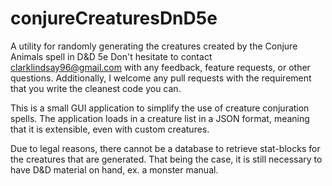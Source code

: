 # conjureCreaturesDnD5e
A utility for randomly generating the creatures created by the Conjure Animals spell in D&D 5e
Don't hesitate to contact clarklindsay96@gmail.com with any feedback, feature requests, or other questions. Additionally,
I welcome any pull requests with the requirement that you write the cleanest code you can. 

This is a small GUI application to simplify the use of creature conjuration spells. 
The application loads in a creature list in a JSON format, meaning that it is extensible, even with custom creatures.

Due to legal reasons, there cannot be a database to retrieve stat-blocks for the creatures that are generated. That being the case,
it is still necessary to have D&D material on hand, ex. a monster manual. 
